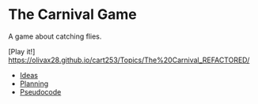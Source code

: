 # The Carnival Game

A game about catching flies.

[Play it!] https://olivax28.github.io/cart253/Topics/The%20Carnival_REFACTORED/


- [Ideas](./ideas.md)
- [Planning](./planning.md)
- [Pseudocode](./pseudocode.md)
